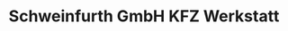 ---
title: "Schweinfurth GmbH KFZ Werkstatt"
url: /ludwigshafen-am-rhein/schweinfurth-gmbh-kfz-werkstatt/
shop: Autowerkstatt
---